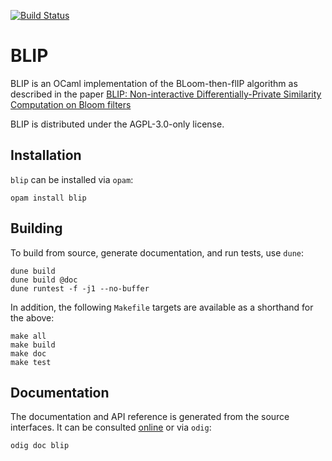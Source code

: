 [![Build Status](https://travis-ci.org/p2pcollab/ocaml-blip.svg?branch=master)](https://travis-ci.org/p2pcollab/ocaml-blip)

# BLIP

BLIP is an OCaml implementation of the BLoom-then-flIP algorithm as described in the paper [BLIP: Non-interactive Differentially-Private Similarity Computation on Bloom filters](https://scholar.google.com/scholar?cluster=16665581281970888&hl=en)

BLIP is distributed under the AGPL-3.0-only license.

## Installation

``blip`` can be installed via `opam`:

    opam install blip

## Building

To build from source, generate documentation, and run tests, use `dune`:

    dune build
    dune build @doc
    dune runtest -f -j1 --no-buffer

In addition, the following `Makefile` targets are available
 as a shorthand for the above:

    make all
    make build
    make doc
    make test

## Documentation

The documentation and API reference is generated from the source interfaces.
It can be consulted [online][doc] or via `odig`:

    odig doc blip

[doc]: https://p2pcollab.net/doc/ocaml/blip/
